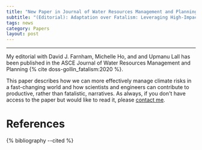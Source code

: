 ```yaml
---
title: "New Paper in Journal of Water Resources Management and Planning"
subtitle: "(Editorial): Adaptation over Fatalism: Leveraging High-Impact Climate Disasters to Boost Societal Resilience"
tags: news
category: Papers
layout: post
---
```

---

My editorial with David J. Farnham, Michelle Ho, and and Upmanu Lall has been published in the ASCE Journal of Water Resources Management and Planning {% cite doss-gollin_fatalism:2020 %}.

This paper describes how we can more effectively manage climate risks in a fast-changing world and how scientists and engineers can contribute to productive, rather than fatalistic, narratives.
As always, if you don't have access to the paper but would like to read it, please [contact me](/contact).

# References

{% bibliography --cited %}
